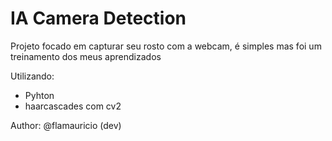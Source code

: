 # IA Camera Detection
Projeto focado em capturar seu rosto com a webcam, é simples mas foi um treinamento dos meus aprendizados

Utilizando:
- Pyhton 
- haarcascades com cv2

Author: @flamauricio (dev)
